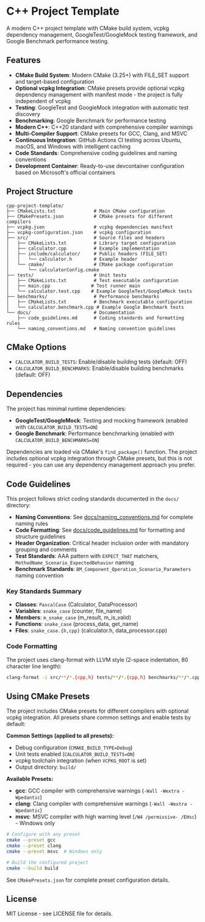 # C++ Project Template

A modern C++ project template with CMake build system, vcpkg dependency management, GoogleTest/GoogleMock testing framework, and Google Benchmark performance testing.


## Features

- **CMake Build System**: Modern CMake (3.25+) with FILE_SET support and target-based configuration
- **Optional vcpkg Integration**: CMake presets provide optional vcpkg dependency management with manifest mode - the project is fully independent of vcpkg
- **Testing**: GoogleTest and GoogleMock integration with automatic test discovery
- **Benchmarking**: Google Benchmark for performance testing
- **Modern C++**: C++20 standard with comprehensive compiler warnings
- **Multi-Compiler Support**: CMake presets for GCC, Clang, and MSVC
- **Continuous Integration**: GitHub Actions CI testing across Ubuntu, macOS, and Windows with intelligent caching
- **Code Standards**: Comprehensive coding guidelines and naming conventions
- **Development Container**: Ready-to-use devcontainer configuration based on Microsoft's official containers

## Project Structure

```
cpp-project-template/
├── CMakeLists.txt              # Main CMake configuration
├── CMakePresets.json           # CMake presets for different compilers
├── vcpkg.json                  # vcpkg dependencies manifest
├── vcpkg-configuration.json    # vcpkg configuration
├── src/                        # Source files and headers
│   ├── CMakeLists.txt          # Library target configuration
│   ├── calculator.cpp          # Example implementation
│   ├── include/calculator/     # Public headers (FILE_SET)
│   │   └── calculator.h        # Example header
│   └── cmake/                  # CMake package configuration
│       └── calculatorConfig.cmake
├── tests/                      # Unit tests
│   ├── CMakeLists.txt          # Test executable configuration
│   ├── main.cpp               # Test runner main
│   └── calculator.test.cpp    # Example GoogleTest/GoogleMock tests
├── benchmarks/                 # Performance benchmarks
│   ├── CMakeLists.txt          # Benchmark executable configuration
│   └── calculator.benchmark.cpp # Example Google Benchmark tests
└── docs/                       # Documentation
    ├── code_guidelines.md      # Coding standards and formatting rules
    └── naming_conventions.md   # Naming convention guidelines
```

## CMake Options

- `CALCULATOR_BUILD_TESTS`: Enable/disable building tests (default: OFF)
- `CALCULATOR_BUILD_BENCHMARKS`: Enable/disable building benchmarks (default: OFF)

## Dependencies

The project has minimal runtime dependencies:

- **GoogleTest/GoogleMock**: Testing and mocking framework (enabled with `CALCULATOR_BUILD_TESTS=ON`)
- **Google Benchmark**: Performance benchmarking (enabled with `CALCULATOR_BUILD_BENCHMARKS=ON`)

Dependencies are loaded via CMake's `find_package()` function. The project includes optional vcpkg integration through CMake presets, but this is not required - you can use any dependency management approach you prefer.

## Code Guidelines

This project follows strict coding standards documented in the `docs/` directory:

- **Naming Conventions**: See [docs/naming_conventions.md](docs/naming_conventions.md) for complete naming rules
- **Code Formatting**: See [docs/code_guidelines.md](docs/code_guidelines.md) for formatting and structure guidelines
- **Header Organization**: Critical header inclusion order with mandatory grouping and comments
- **Test Standards**: AAA pattern with `EXPECT_THAT` matchers, `MethodName_Scenario_ExpectedBehavior` naming
- **Benchmark Standards**: `BM_Component_Operation_Scenario_Parameters` naming convention

### Key Standards Summary

- **Classes**: `PascalCase` (Calculator, DataProcessor)
- **Variables**: `snake_case` (counter, file_name)
- **Members**: `m_snake_case` (m_result, m_is_valid) 
- **Functions**: `snake_case` (process_data, get_name)
- **Files**: `snake_case.{h,cpp}` (calculator.h, data_processor.cpp)

### Code Formatting

The project uses clang-format with LLVM style (2-space indentation, 80 character line length):

```bash
clang-format -i src/**/*.{cpp,h} tests/**/*.{cpp,h} benchmarks/**/*.cpp
```

## Using CMake Presets

The project includes CMake presets for different compilers with optional vcpkg integration. All presets share common settings and enable tests by default:

**Common Settings (applied to all presets):**
- Debug configuration (`CMAKE_BUILD_TYPE=Debug`)
- Unit tests enabled (`CALCULATOR_BUILD_TESTS=ON`)
- vcpkg toolchain integration (when `VCPKG_ROOT` is set)
- Output directory: `build/`

**Available Presets:**

- **gcc**: GCC compiler with comprehensive warnings (`-Wall -Wextra -Wpedantic`)
- **clang**: Clang compiler with comprehensive warnings (`-Wall -Wextra -Wpedantic`)  
- **msvc**: MSVC compiler with high warning level (`/W4 /permissive- /EHsc`) - Windows only

```bash
# Configure with any preset
cmake --preset gcc
cmake --preset clang
cmake --preset msvc  # Windows only

# Build the configured project
cmake --build build
```

See `CMakePresets.json` for complete preset configuration details.

## License

MIT License - see LICENSE file for details.
